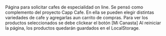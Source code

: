 Página para solicitar cafes de especialidad on line. 
Se pensó como complemento del proyecto Capp Cafe. 
En ella se pueden elegir distintas variedades de cafe y agregarlas aun carrito de compras.
Para ver los productos seleccionados se debe clickear el botón [Mi Canasta]
Al reiniciar la página, los productos quedarán guardados en el LocalStorage.
